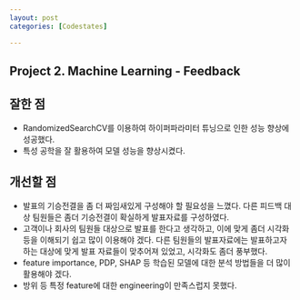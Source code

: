 ```yaml
---
layout: post
categories: [Codestates]

---
```


## Project 2. Machine Learning - Feedback

## 잘한 점

- RandomizedSearchCV를 이용하여 하이퍼파라미터 튜닝으로 인한 성능 향상에 성공했다.
- 특성 공학을 잘 활용하여 모델 성능을 향상시켰다.



## 개선할 점

- 발표의 기승전결을 좀 더 짜임새있게 구성해야 할 필요성을 느꼈다.
  다른 피드백 대상 팀원들은 좀더 기승전결이 확실하게 발표자료를 구성하였다.
- 고객이나 회사의 팀원들 대상으로 발표를 한다고 생각하고, 이에 맞게 좀더 시각화 등을 이해되기 쉽고 많이 이용해야 겠다.
  다른 팀원들의 발표자료에는 발표하고자 하는 대상에 맞게 발표 자료들이 맞추어져 있었고, 시각화도 좀더 풍부했다.
- feature importance, PDP, SHAP 등 학습된 모델에 대한 분석 방법들을 더 많이 활용해야 겠다.
- 방위 등 특정 feature에 대한 engineering이 만족스럽지 못했다. 

 